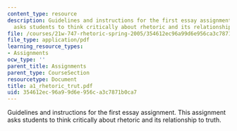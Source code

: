 ```yaml
---
content_type: resource
description: Guidelines and instructions for the first essay assignment. This assignment
  asks students to think critically about rhetoric and its relationship to truth.
file: /courses/21w-747-rhetoric-spring-2005/354612ec96a99d6e956ca3c7871b0ca7_a1_rhetoric_trut.pdf
file_type: application/pdf
learning_resource_types:
- Assignments
ocw_type: ''
parent_title: Assignments
parent_type: CourseSection
resourcetype: Document
title: a1_rhetoric_trut.pdf
uid: 354612ec-96a9-9d6e-956c-a3c7871b0ca7
---
```

Guidelines and instructions for the first essay assignment. This assignment asks students to think critically about rhetoric and its relationship to truth.


